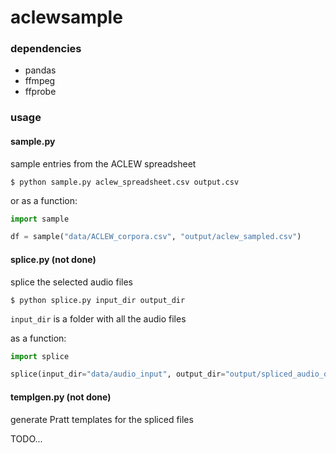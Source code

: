 # aclewsample

### dependencies
 - pandas
 - ffmpeg
 - ffprobe

### usage

#### sample.py

sample entries from the ACLEW spreadsheet
```
$ python sample.py aclew_spreadsheet.csv output.csv
```

or as a function:

```python
import sample

df = sample("data/ACLEW_corpora.csv", "output/aclew_sampled.csv")
```


#### splice.py (not done)

splice the selected audio files
```
$ python splice.py input_dir output_dir
```

```input_dir``` is a folder with all the audio files

as a function:

```python
import splice

splice(input_dir="data/audio_input", output_dir="output/spliced_audio_out")
```

#### templgen.py (not done)
generate Pratt templates for the spliced files

TODO...
